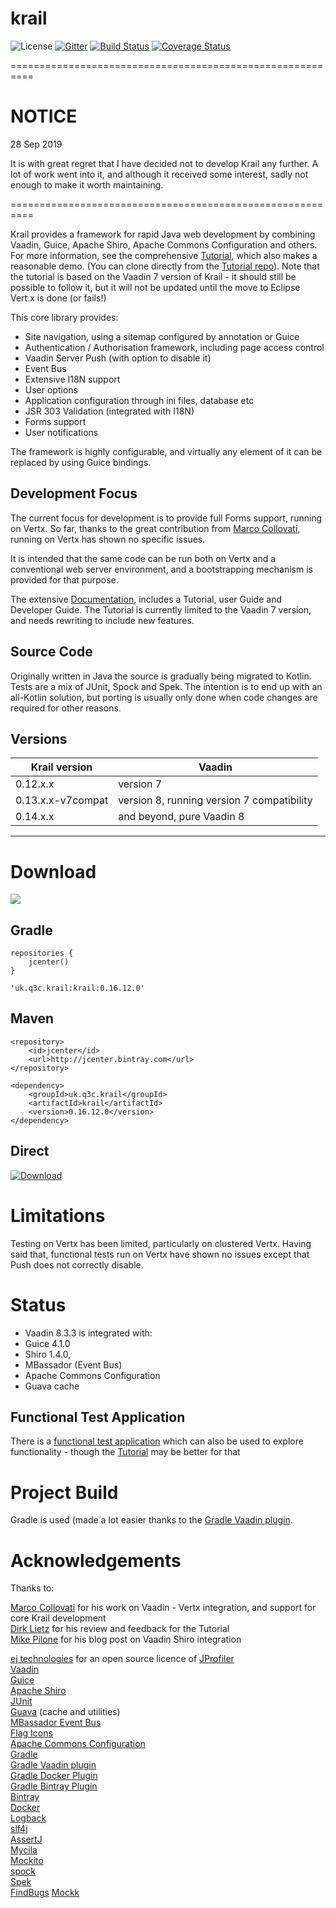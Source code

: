 # krail

![License](http://img.shields.io/:license-apache-blue.svg)
[![Gitter](https://badges.gitter.im/davidsowerby/krail.svg)](https://gitter.im/davidsowerby/krail?utm_source=badge&utm_medium=badge&utm_campaign=pr-badge)
[![Build Status](https://travis-ci.org/davidsowerby/krail.svg?branch=master)](https://travis-ci.org/davidsowerby/krail)
[![Coverage Status](https://coveralls.io/repos/github/davidsowerby/krail/badge.svg?branch=master)](https://coveralls.io/github/davidsowerby/krail?branch=master)

==========================================================
# NOTICE

28 Sep 2019

It is with great regret that I have decided not to develop Krail any further.  A lot of work went into it, and although it received some interest, sadly not enough to make it worth maintaining.

==========================================================




Krail provides a framework for rapid Java web development by combining Vaadin, Guice, Apache Shiro, Apache Commons Configuration and others.  For more information, see the comprehensive [Tutorial](http://krail.readthedocs.org/en/master/), which also makes a reasonable demo.  (You can clone directly from the [Tutorial repo](https://github.com/davidsowerby/krail-tutorial)).  Note that the tutorial is based on the Vaadin 7 version of Krail - it should still be possible to follow it, but it will not be updated until the move to Eclipse Vert.x is done (or fails!) 


This core library provides:

* Site navigation, using a sitemap configured by annotation or Guice
* Authentication / Authorisation framework, including page access control
* Vaadin Server Push (with option to disable it)
* Event Bus
* Extensive I18N support
* User options
* Application configuration through ini files, database etc
* JSR 303 Validation (integrated with I18N)
* Forms support
* User notifications

The framework is highly configurable, and virtually any element of it can be replaced by using Guice bindings.  

## Development Focus

The current focus for development is to provide full Forms support, running on Vertx.  So far, thanks to the great contribution from [Marco Collovati](https://github.com/mcollovati), running on Vertx has shown no specific issues.

It is intended that the same code can be run both on Vertx and a conventional web server environment, and a bootstrapping mechanism is provided for that purpose.


The extensive [Documentation](http://krail.readthedocs.io/en/master/), includes a Tutorial, user Guide and Developer Guide.  The Tutorial is currently limited to the Vaadin 7 version, and needs rewriting to include new features. 


## Source Code

Originally written in Java the source is gradually being migrated to Kotlin.  Tests are a mix of JUnit, Spock and Spek.  The intention is to end up with an all-Kotlin solution, but porting is usually only done when code changes are required for other reasons.

## Versions

| Krail version  |   Vaadin    | 
|---------|------------|
|0.12.x.x | version 7  |
|0.13.x.x-v7compat | version 8, running version 7 compatibility  |
|0.14.x.x | and beyond, pure Vaadin 8


---


# Download
<a href='https://bintray.com/dsowerby/maven/krail/view?source=watch' alt='Get automatic notifications about new "krail" versions'><img src='https://www.bintray.com/docs/images/bintray_badge_color.png'></a>

## Gradle

```
repositories {
	jcenter()
}
```

```
'uk.q3c.krail:krail:0.16.12.0'
```
## Maven

```
<repository>
	<id>jcenter</id>
	<url>http://jcenter.bintray.com</url>
</repository>

```

```
<dependency>
	<groupId>uk.q3c.krail</groupId>
	<artifactId>krail</artifactId>
	<version>0.16.12.0</version>
</dependency>
```
## Direct

[ ![Download](https://api.bintray.com/packages/dsowerby/maven/krail/images/download.svg) ](https://bintray.com/dsowerby/maven/krail/_latestVersion)

# Limitations

Testing on Vertx has been limited, particularly on clustered Vertx.  Having said that, functional tests run on Vertx have shown no issues except that Push does not correctly disable.

# Status

* Vaadin 8.3.3 is integrated with:
* Guice 4.1.0
* Shiro 1.4.0,
* MBassador (Event Bus)
* Apache Commons Configuration
* Guava cache


## Functional Test Application

There is a [functional test application](https://github.com/davidsowerby/krail-testApp) which can also be used to explore functionality - though the [Tutorial](http://krail.readthedocs.org/en/latest/) may be better for that


# Project Build

Gradle is used (made a lot easier thanks to the [Gradle Vaadin plugin](https://github.com/johndevs/gradle-vaadin-plugin).

# Acknowledgements

Thanks to:

[Marco Collovati](https://github.com/mcollovati) for his work on Vaadin - Vertx integration, and support for core Krail development<br>
[Dirk Lietz](https://github.com/Odhrean) for his review and feedback for the Tutorial<br>
[Mike Pilone](http://mikepilone.blogspot.co.uk/) for his blog post on Vaadin Shiro integration<br>


[ej technologies](http://www.ej-technologies.com/index.html) for an open source licence of [JProfiler](http://www.ej-technologies.com/products/jprofiler/overview.html)<br>
[Vaadin](https://vaadin.com/home)<br>
[Guice](https://github.com/google/guice)<br>
[Apache Shiro](http://shiro.apache.org/)<br>
[JUnit](http://junit.org/)<br>
[Guava](https://github.com/google/guava) (cache and utilities)<br>
[MBassador Event Bus](https://github.com/bennidi/mbassador)<br>
[Flag Icons](http://www.icondrawer.com/)<br>
[Apache Commons Configuration](http://commons.apache.org/proper/commons-configuration)<br>
[Gradle](http://gradle.org/)<br>
[Gradle Vaadin plugin](https://github.com/johndevs/gradle-vaadin-plugin)<br>
[Gradle Docker Plugin](https://github.com/bmuschko/gradle-docker-plugin)<br>
[Gradle Bintray Plugin](https://github.com/bintray/gradle-bintray-plugin)<br>
[Bintray](https://bintray.com)<br>
[Docker](https://www.docker.com/)<br>
[Logback](http://logback.qos.ch/)<br>
[slf4j](http://www.slf4j.org/)<br>
[AssertJ](http://joel-costigliola.github.io/assertj/)<br>
[Mycila](https://github.com/mycila)<br>
[Mockito](https://github.com/mockito/mockito)<br>
[spock](https://github.com/spockframework/spock)<br>
[Spek](http://spekframework.org/)<br>
[FindBugs](http://findbugs.sourceforge.net/)
[Mockk](https://mockk.io/)
